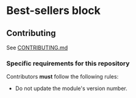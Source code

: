 # Best-sellers block

## Contributing

See [CONTRIBUTING.md](CONTRIBUTING.md)

### Specific requirements for this repository

Contributors **must** follow the following rules:

* Do not update the module's version number.
